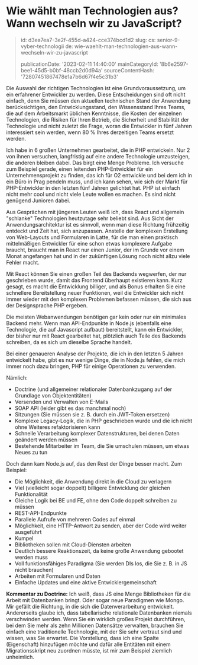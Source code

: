 Wie wählt man Technologien aus? Wann wechseln wir zu JavaScript?
================================================================

> id: d3ea7ea7-3e2f-455d-a424-cce374bcd1d2
> slug:
> 	cs: senior-9-vyber-technologii
> 	de: wie-waehlt-man-technologien-aus-wann-wechseln-wir-zu-javascript
> 
> publicationDate: '2023-02-11 14:40:00'
> mainCategoryId: '8b6e2597-bee1-45d5-b0bf-48ccb2d0d94a'
> sourceContentHash: '72807451867478e1a7b6d67f4e5c31b3'

Die Auswahl der richtigen Technologien ist eine Grundvoraussetzung, um ein erfahrener Entwickler zu werden. Diese Entscheidungen sind oft nicht einfach, denn Sie müssen den aktuellen technischen Stand der Anwendung berücksichtigen, den Entwicklungsstand, den Wissensstand Ihres Teams, die auf dem Arbeitsmarkt üblichen Kenntnisse, die Kosten der einzelnen Technologien, die Risiken für Ihren Betrieb, die Sicherheit und Stabilität der Technologie und nicht zuletzt die Frage, woran die Entwickler in fünf Jahren interessiert sein werden, wenn 80 % Ihres derzeitigen Teams ersetzt werden.

Ich habe in 6 großen Unternehmen gearbeitet, die in PHP entwickeln. Nur 2 von ihnen versuchen, langfristig auf eine andere Technologie umzusteigen, die anderen bleiben dabei. Das birgt eine Menge Probleme. Ich versuche zum Beispiel gerade, einen leitenden PHP-Entwickler für ein Unternehmensprojekt zu finden, das ich für O2 entwickle und bei dem ich in ein Büro in Prag pendeln muss, und ich kann sehen, wie sich der Markt für PHP-Entwickler in den letzten fünf Jahren gelichtet hat. PHP ist einfach nicht mehr cool und nicht viele Leute wollen es machen. Es sind nicht genügend Junioren dabei.

Aus Gesprächen mit jüngeren Leuten weiß ich, dass React und allgemein "schlanke" Technologien heutzutage sehr beliebt sind. Aus Sicht der Anwendungsarchitektur ist es sinnvoll, wenn man diese Richtung frühzeitig entdeckt und Zeit hat, sich anzupassen. Anstelle der komplexen Erstellung von Web-Layouts und Formularen in Latte, für die man einen praktisch mittelmäßigen Entwickler für eine schon etwas komplexere Aufgabe braucht, braucht man in React nur einen Junior, der im Grunde vor einem Monat angefangen hat und in der zukünftigen Lösung noch nicht allzu viele Fehler macht.

Mit React können Sie einen großen Teil des Backends wegwerfen, der nur geschrieben wurde, damit das Frontend überhaupt existieren kann. Kurz gesagt, es macht die Entwicklung billiger, und als Bonus erhalten Sie eine schnellere Bereitstellung neuer Funktionen, weil die Entwickler sich nicht immer wieder mit den komplexen Problemen befassen müssen, die sich aus der Designsprache PHP ergeben.

Die meisten Webanwendungen benötigen gar kein oder nur ein minimales Backend mehr. Wenn man API-Endpunkte in Node.js (ebenfalls eine Technologie, die auf Javascript aufbaut) bereitstellt, kann ein Entwickler, der bisher nur mit React gearbeitet hat, plötzlich auch Teile des Backends schreiben, da es sich um dieselbe Sprache handelt.

Bei einer genaueren Analyse der Projekte, die ich in den letzten 5 Jahren entwickelt habe, gibt es nur wenige Dinge, die in Node.js fehlen, die mich immer noch dazu bringen, PHP für einige Operationen zu verwenden.

Nämlich:

- Doctrine (und allgemeiner relationaler Datenbankzugang auf der Grundlage von Objektentitäten)
- Versenden und Verwalten von E-Mails
- SOAP API (leider gibt es das manchmal noch)
- Sitzungen (Sie müssen sie z. B. durch ein JWT-Token ersetzen)
- Komplexe Legacy-Logik, die in PHP geschrieben wurde und die ich nicht ohne Weiteres refaktorisieren kann
- Schnelle Verarbeitung komplexer Datenstrukturen, bei denen Daten geändert werden müssen
- Bestehende Mitarbeiter im Team, die Sie umschulen müssen, um etwas Neues zu tun

Doch dann kam Node.js auf, das den Rest der Dinge besser macht. Zum Beispiel:

- Die Möglichkeit, die Anwendung direkt in die Cloud zu verlagern
- Viel (vielleicht sogar doppelt) billigere Entwicklung der gleichen Funktionalität
- Gleiche Logik bei BE und FE, ohne den Code doppelt schreiben zu müssen
- REST-API-Endpunkte
- Parallele Aufrufe von mehreren Codes auf einmal
- Möglichkeit, eine HTTP-Antwort zu senden, aber der Code wird weiter ausgeführt
- Kumpel
- Bibliotheken sollen mit Cloud-Diensten arbeiten
- Deutlich bessere Reaktionszeit, da keine große Anwendung gebootet werden muss
- Voll funktionsfähiges Paradigma (Sie werden DIs los, die Sie z. B. in JS nicht brauchen)
- Arbeiten mit Formularen und Daten
- Einfache Updates und eine aktive Entwicklergemeinschaft

**Kommentar zu Doctrine:** Ich weiß, dass JS eine Menge Bibliotheken für die Arbeit mit Datenbanken bringt. Oder sogar neue Paradigmen wie Mongo. Mir gefällt die Richtung, in die sich die Datenverarbeitung entwickelt. Andererseits glaube ich, dass tabellarische relationale Datenbanken niemals verschwinden werden. Wenn Sie ein wirklich großes Projekt durchführen, bei dem Sie mehr als zehn Millionen Datensätze verwalten, brauchen Sie einfach eine traditionelle Technologie, mit der Sie sehr vertraut sind und wissen, was Sie erwartet. Die Vorstellung, dass ich eine Spalte (Eigenschaft) hinzufügen möchte und dafür alle Entitäten mit einem Migrationsskript neu zuordnen müsste, ist mir zum Beispiel ziemlich unheimlich.
